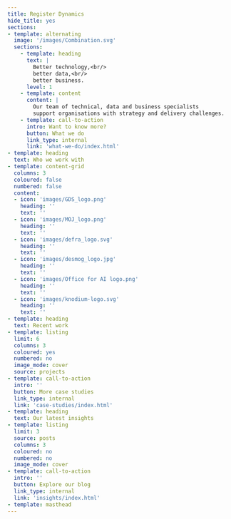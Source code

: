 ```yaml
---
title: Register Dynamics
hide_title: yes
sections:
- template: alternating
  image: '/images/Combination.svg'
  sections:
    - template: heading
      text: |
        Better technology,<br/>
        better data,<br/>
        better business.
      level: 1
    - template: content
      content: |
        Our team of technical, data and business specialists
        support organisations with strategy and delivery challenges.
    - template: call-to-action
      intro: Want to know more?
      button: What we do
      link_type: internal
      link: 'what-we-do/index.html'
- template: heading
  text: Who we work with
- template: content-grid
  columns: 3
  coloured: false
  numbered: false
  content:
  - icon: 'images/GDS_logo.png'
    heading: ''
    text: ''
  - icon: 'images/MOJ_logo.png'
    heading: ''
    text: ''
  - icon: 'images/defra_logo.svg'
    heading: ''
    text: ''
  - icon: 'images/desmog_logo.jpg'
    heading: ''
    text: ''
  - icon: 'images/Office for AI logo.png'
    heading: ''
    text: ''
  - icon: 'images/knodium-logo.svg'
    heading: ''
    text: ''
- template: heading
  text: Recent work
- template: listing
  limit: 6
  columns: 3
  coloured: yes
  numbered: no
  image_mode: cover
  source: projects
- template: call-to-action
  intro: ''
  button: More case studies
  link_type: internal
  link: 'case-studies/index.html'
- template: heading
  text: Our latest insights
- template: listing
  limit: 3
  source: posts
  columns: 3
  coloured: no
  numbered: no
  image_mode: cover
- template: call-to-action
  intro: ''
  button: Explore our blog
  link_type: internal
  link: 'insights/index.html'
- template: masthead
---
```

